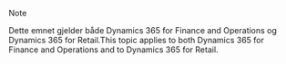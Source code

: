 > [!NOTE]
> <span data-ttu-id="76247-101">Dette emnet gjelder både Dynamics 365 for Finance and Operations og Dynamics 365 for Retail.</span><span class="sxs-lookup"><span data-stu-id="76247-101">This topic applies to both Dynamics 365 for Finance and Operations and to Dynamics 365 for Retail.</span></span> 